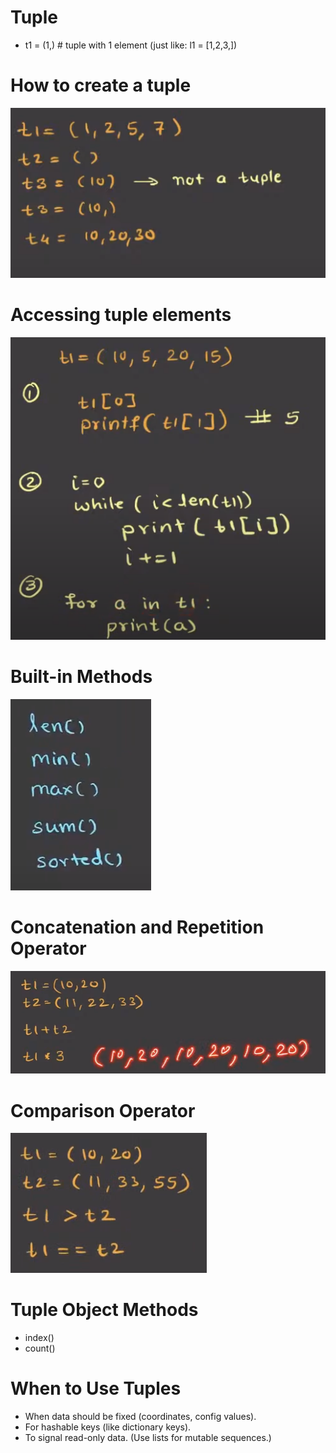 # Tuple
- t1 = (1,) # tuple with 1 element
(just like: l1 = [1,2,3,])

# How to create a tuple
![alt text](tuple_create.png)

# Accessing tuple elements
![alt text](access_element.png)  

# Built-in Methods
![alt text](built_in_methods.png)

# Concatenation and Repetition Operator
![alt text](Concat_operator.png)

# Comparison Operator
![alt text](comparison.png)

# Tuple Object Methods
- index()
- count()

# When to Use Tuples
- When data should be fixed (coordinates, config values).
- For hashable keys (like dictionary keys).
- To signal read-only data. (Use lists for mutable sequences.)